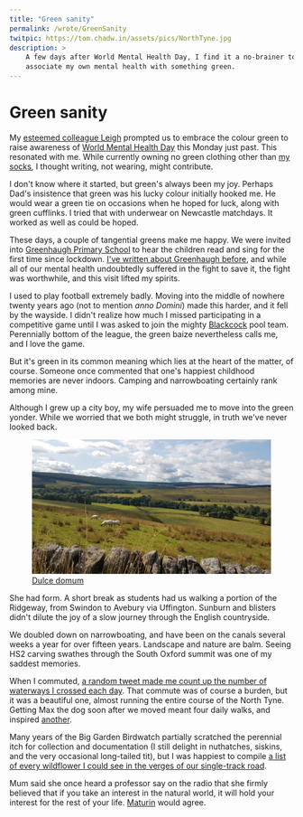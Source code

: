 ```yaml
---
title: "Green sanity"
permalink: /wrote/GreenSanity
twitpic: https://tom.chadw.in/assets/pics/NorthTyne.jpg
description: >
    A few days after World Mental Health Day, I find it a no-brainer to 
    associate my own mental health with something green.
---
```


# Green sanity

My [esteemed colleague Leigh](https://www.linkedin.com/in/leigh-mclaren-brierley-80272236/) prompted us to embrace the colour green 
to raise awareness of [World Mental Health Day](https://www.who.int/campaigns/world-mental-health-day/2022) this Monday just past.
This resonated with me. While currently owning no green clothing 
other than [my socks](https://www.moorlandhosiery.com/), I thought writing, not wearing, might contribute.

I don't know where it started, but green's always been my joy. 
Perhaps Dad's insistence that green was his lucky colour 
initially hooked me. He would wear a green tie on occasions when he 
hoped for luck, along with green cufflinks. I tried that with 
underwear on Newcastle matchdays. It worked as well as could be 
hoped.

These days, a couple of tangential greens make me happy. We were 
invited into [Greenhaugh Primary School](https://www.greenhaughprimaryschool.co.uk/) to hear the children read and 
sing for the first time since lockdown. [I've written about Greenhaugh 
before](https://tom.chadw.in/wrote/ShowUp), and while all of our mental 
health undoubtedly suffered in the fight to save it, the fight was 
worthwhile, and this visit lifted my spirits.

I used to play football extremely badly. Moving into the middle of 
nowhere twenty years ago (not to mention <em>anno Domini</em>) made this harder, and it fell by the wayside. 
I didn't realize how much I missed participating in a competitive game 
until I was asked to join the mighty [Blackcock](https://www.theblackcockinnatfalstone.com/) 
pool team. Perennially bottom of the league, the green baize 
nevertheless calls me, and I love the game.

But it's green in its common meaning which lies at the heart of the 
matter, of course. Someone once commented that one's happiest childhood 
memories are never indoors. Camping and narrowboating certainly rank 
among mine. 

Although I grew up a city boy, my wife 
persuaded me to move into the green yonder. While we worried that we 
both might struggle, in truth we've never looked back.

<figure>
    <img src="/assets/pics/NorthTyne.jpg" alt="Home" />
    <figcaption><a href="https://www.gutenberg.org/files/289/289-h/289-h.htm#chap05">Dulce domum</a></figcaption>
</figure>

She had form. A short break as students had us walking a portion of 
the Ridgeway, from Swindon to Avebury via Uffington. Sunburn and blisters 
didn't dilute the joy of a slow journey through the English 
countryside.

We doubled down on narrowboating, and have been on the canals several 
weeks a year for over fifteen years. Landscape and nature are balm. 
Seeing HS2 carving swathes through the South Oxford summit was one of 
my saddest memories.

When I commuted, [a random tweet made me count up the number of 
waterways I crossed each day](https://twitter.com/tomchadwin/status/1354018739960901633).
That commute was of course a burden, but it was a beautiful one, almost 
running the entire course of the North Tyne. Getting Max the dog soon 
after we moved meant four daily walks, and inspired [another](https://tom.chadw.in/wrote/AWalkWithoutMax).

Many years of the Big Garden Birdwatch partially scratched the 
perennial itch for collection and documentation (I still delight in 
nuthatches, siskins, and the very occasional long-tailed tit), but I 
was happiest to compile [a list of every wildflower I could see in the verges of our 
single-track road](https://twitter.com/tomchadwin/status/1139896195965472768).

Mum said she once heard a professor say on the radio that she firmly 
believed that if you take an interest in the natural world, it will 
hold your interest for the rest of your life. [Maturin](https://en.wikipedia.org/wiki/Stephen_Maturin) would agree.
